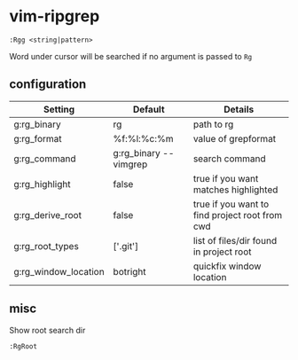 # vim-ripgrep

    :Rgg <string|pattern>

Word under cursor will be searched if no argument is passed to `Rg`

## configuration


| Setting              | Default                   | Details
| ---------------------|---------------------------|----------
| g:rg_binary          | rg                        | path to rg
| g:rg_format          | %f:%l:%c:%m               | value of grepformat 
| g:rg_command         | g:rg_binary --vimgrep     | search command
| g:rg_highlight       | false                     | true if you want matches highlighted
| g:rg_derive_root     | false                     | true if you want to find project root from cwd
| g:rg_root_types      | ['.git']                  | list of files/dir found in project root
| g:rg_window_location | botright                  | quickfix window location
    
## misc

Show root search dir

    :RgRoot
